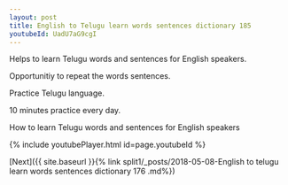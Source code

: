 ```yaml
---
layout: post
title: English to Telugu learn words sentences dictionary 185 
youtubeId: UadU7aG9cgI
---
```

 
 
Helps to learn Telugu words and sentences for English speakers.

Opportunitiy to repeat the words sentences. 

Practice Telugu language. 
 
10 minutes practice every day. 
 
How to learn Telugu words and sentences for English speakers 
 
{% include youtubePlayer.html id=page.youtubeId %}
 
 
[Next]({{ site.baseurl }}{% link  split1/_posts/2018-05-08-English to telugu learn words sentences dictionary 176 .md%})
 
